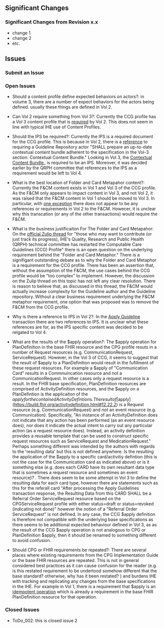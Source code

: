 
## Significant Changes

### Significant Changes from Revision x.x

- change 1
- change 2
- etc.

## Issues

### Submit an Issue

### Open Issues
- Should a content profile define expected behaviors on actors?: in volume 3, there are a number of expect behaviors for the actors being defined. usually these things are defined in Vol 2.
  
- Can Vol 2 require something from Vol 3?:  Currently the CCG profile has a Vol 3 content profile that is [required](https://build.fhir.org/ig/IHE/QRPH.CCG/CCG_v2_x4.html#expected-actions---initiator)  by Vol 2.   This does not seem in line with typical IHE use of Content Profiles.

- Should the IPS be required?:  Currently the IPS is a required document for the CCG profile.  This is because in Vol 2, there is a [reference](https://build.fhir.org/ig/IHE/QRPH.CCG/CCG_v2_x4.html#expected-actions---initiator) to requiring a Guideline Repository actor "SHALL prepare an up-to-date contextual content bundle adherent to the specification in the Vol-3 section: Contextual Content Bundle."  Looking in Vol 3, the [Contextual Content Bundle](https://build.fhir.org/ig/IHE/QRPH.CCG/CCG_v3_launch.html#contextual-content-data-in-bundle)_ is required to be an IPS.   Moreover, it was decided earlier by the QRPH committee that references to the IPS as a requirement would be left to Vol 4.

- What is the best location of Folder and Card Metapahor content?:  Currently the F&CM content exists in Vol 1 and Vol 3 of the CCG profile.  As the F&CM only appears to impact content in Vol 3, and not Vol 2, it was raised that the F&CM content in Vol 1 should be moved to Vol 3.  In particular, with [one exception](https://build.fhir.org/ig/IHE/QRPH.CCG/CCG_v2_x4.html#expected-actions---initiator) there does not appear to be any references or requirements in Vol 2 to the F&CM.   Howecer, it is unclear why this transcation (or any of the other transactions) would require the F&CM.  

- What is the business justificaiton For The Folder and Card Metapahor: On the [official Zulip thread](https://chat.fhir.org/#narrow/channel/179223-ihe/topic/IHE.20CCG.20Profile.20work.20stream/near/412254666) for "those who may want to contribute (or just track its progress), IHE's Quality, Research and Public Health (QRPH) technical committee has restarted the Computable Care Guidelines (CCG) Profile" there is an open question on the underlying requirement behind the "Folder and Card Metaphor."  There is a signifigant outstanding debate as to why the Folder and Card Metaphor is a requirement for the CCG profile.   There has been an assertion that, without the assumption of the F&CM, the use cases behind the CCG profile would be "too complex" to implement.  However, the discussion on the Zulip thread on this topic has not left any clear resolution.   There is reason to believe that, as discussed in this thread, the F&CM would actually increase complexity for the Guideline author and the Guideline repository.   Without a clear business requirement underlying the F&CM metaphor requirement, one option that was proposed was to remove the F&CM from the CCG profile.   
  
- Why is there a reference to IPS in Vol 2?:  In the [Apply Guideline](https://build.fhir.org/ig/IHE/QRPH.CCG/CCG_v2_x4.html) transaction there are two references to IPS.  It is unclear what these references are for, as the IPS specific content was decided to be relgated to Vol 4.

- What are the results of the $apply operation?: The $apply operation for PlanDefinition in the base FHIR resource and the CPG profile resuts in a number of Request resources (e.g. CommunicationRequest, ServiceRequest).  However, in the Vol 3 of CCG, it seems to suggest that the result of $apply to a PlanDefinition would result in the fufillment of these request resources. For example a $apply of "Communication Card" results in a Commnuincation resource and not a CommunicationRequest.  In other cases only a request resource is a result.  In the FHIR base specification, PlanDefinition reosurces are comprised of ActivityDefinition resources, and the $apply on a PlanDefintion is the applicaiton of the $apply for the contained ActivityDefintions.  The result of [$apply](https://build.fhir.org/activitydefinition.html#12.22.2) is a Request resource (e.g. CommunicationRequest) and *not* an event resource (e.g. Communication).  Specifically, "An instance of an ActivityDefinition does not indicate that any action has been performed (as an event resource does), nor does it indicate the actual intent to carry out any particular action (as a request resource does). Instead, an activity definition provides a reusable template that can be used to construct specific request resources such as ServiceRequest and MedicationRequest."   Perhaps something different was intended by the authors with regards to the 'resulting data' but this is not defined anywhere.  Is the resulting the application of the $apply to a specific card/activitiy defintion (this is not the case for the Communication card as indicated above) or is it something else (e.g. does each CARD have its own resultant data type that is sometimes a request resource and sometimes an event resource)?  .  There does seem to be some attempt in Vol 3 to define the resulting data for each card type, however there are statements such as this for the referall card "After processing the Apply Guidelines transaction response, the Resulting Data from this CARD SHALL be a Referral Order ServiceRequest resource based on the CPGServiceRequest profile with either status=draft or status=revoked (indicating not done)" however the notion of a "Referral Order ServiceRequest" is not defined.  In any case, the CCG $apply definition is therefore not compatible with the underlying base specifications as there seems to be additional expected behaviour defined in Vol 3, as as the result of the CCG $apply operation is not analogous to CPG or PlanDefinition $apply, then it should be renamed to something different to avoid confusion.   

- Should CPG or FHIR requirements be repeated?:  There are several places where existing requirements from the CPG Implementation Guide or the base FHIR resources are repeated.  This is not in general considered best practices as it can cause confusion for the reader (e.g. is this restated requirement to be undertood somehow different that the base standard? otherwise, why has it been restated? ) and burdens IHE with tracking and replicating any changes from the base specifications in the IHE.  For example in Vol 1, there is a requirement that $apply is an [idempotent operation](https://build.fhir.org/ig/IHE/QRPH.CCG/CCG_v1_over.html#folder-and-cards-metaphor) which is already a requirement in the base FHIR PlanDefinition resource for that operation.  


### Closed Issues

- ToDo_002: this is closed issue 2
